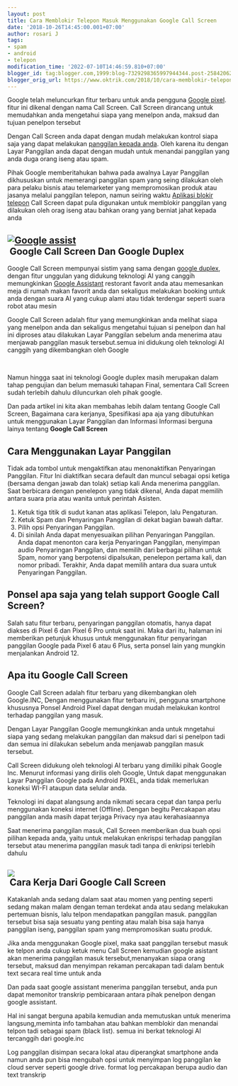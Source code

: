 ```yaml
---
layout: post
title: Cara Memblokir Telepon Masuk Menggunakan Google Call Screen
date: '2018-10-26T14:45:00.001+07:00'
author: rosari J
tags:
- spam
- android
- telepon
modification_time: '2022-07-10T14:46:59.810+07:00'
blogger_id: tag:blogger.com,1999:blog-7329298365997944344.post-2584206241527874249
blogger_orig_url: https://www.oktrik.com/2018/10/cara-memblokir-telepon-masuk.html
---
```


Google telah meluncurkan fitur terbaru untuk anda pengguna [Google pixel](https://store.google.com/regionpicker?srp=/product/pixel_3). fitur ini dikenal dengan nama Call Screen. Call Screen dirancang untuk memudahkan anda mengetahui siapa yang menelpon anda, maksud dan tujuan penelpon tersebut

Dengan Call Screen anda dapat dengan mudah melakukan kontrol siapa saja yang dapat melakukan [panggilan kepada anda](https://support.google.com/phoneapp/answer/9118387?hl=en). Oleh karena itu dengan Layar Panggilan anda dapat dengan mudah untuk menandai panggilan yang anda duga orang iseng atau spam.

Pihak Google memberitahukan bahwa pada awalnya Layar Panggilan dikhususkan untuk memerangi panggilan spam yang seing dilakukan oleh para pelaku bisnis atau telemarketer yang mempromosikan produk atau jasanya melalui panggilan telepon, namun seiring waktu [Aplikasi blokir telepon](https://www.oktrik.com/aplikasi-blokir-telepon-nomer-penipuan.html) Call Screen dapat pula digunakan untuk memblokir panggilan yang dilakukan oleh orag iseng atau bahkan orang yang berniat jahat kepada anda

[![Google assist](https://blogger.googleusercontent.com/img/b/R29vZ2xl/AVvXsEhTeJSNtvjee_O6O_JUjNfdiXzP7MEM8_CmsfZMaxbfNswMcLDA7alXm9U9Vb3hFNZQEueIXfB547U9UJpYpAs8LYJFxRU2IQ-neLDT_g03BJ5WtCku9unyLANmN_-AU-_mM6UqoAej8_vLfvd8Hysan3GH7SP80xDQ8DBGmeU8vCM2Uvw6bMsUGY0D5A/w640-h400/assist-1-800x500.jpg)](https://blogger.googleusercontent.com/img/b/R29vZ2xl/AVvXsEhTeJSNtvjee_O6O_JUjNfdiXzP7MEM8_CmsfZMaxbfNswMcLDA7alXm9U9Vb3hFNZQEueIXfB547U9UJpYpAs8LYJFxRU2IQ-neLDT_g03BJ5WtCku9unyLANmN_-AU-_mM6UqoAej8_vLfvd8Hysan3GH7SP80xDQ8DBGmeU8vCM2Uvw6bMsUGY0D5A/s800/assist-1-800x500.jpg)  
 Google Call Screen Dan Google Duplex
------------------------------------

Google Call Screen mempunyai sistim yang sama dengan [google duplex](https://ai.googleblog.com/2018/05/duplex-ai-system-for-natural-conversation.html), dengan fitur unggulan yang didukung teknologi AI yang canggih memungkinkan [Google Assistant](https://assistant.google.com/) restorant favorit anda atau memesankan meja di rumah makan favorit anda dan sekaligus melakukan booking untuk anda dengan suara AI yang cukup alami atau tidak terdengar seperti suara robot atau mesin

Google Call Screen adalah fitur yang memungkinkan anda melihat siapa yang menelpon anda dan sekaligus mengetahui tujuan si penelpon dan hal ini diproses atau dilakukan Layar Panggilan sebelum anda menerima atau menjawab panggilan masuk tersebut.semua ini didukung oleh teknologi AI canggih yang dikembangkan oleh Google

 

Namun hingga saat ini teknologi Google duplex masih merupakan dalam tahap pengujian dan belum memasuki tahapan Final, sementara Call Screen sudah terlebih dahulu diluncurkan oleh pihak google.

Dan pada artikel ini kita akan membahas lebih dalam tentang Google Call Screen, Bagaimana cara kerjanya, Spesifikasi apa aja yang dibutuhkan untuk menggunakan Layar Panggilan dan Informasi Informasi berguna lainya tentang **Google Call Screen**

Cara Menggunakan Layar Panggilan
--------------------------------

Tidak ada tombol untuk mengaktifkan atau menonaktifkan Penyaringan Panggilan. Fitur Ini diaktifkan secara default dan muncul sebagai opsi ketiga (bersama dengan jawab dan tolak) setiap kali Anda menerima panggilan. Saat berbicara dengan penelepon yang tidak dikenal, Anda dapat memilih antara suara pria atau wanita untuk perintah Asisten.

1. Ketuk tiga titik di sudut kanan atas aplikasi Telepon, lalu Pengaturan.
2. Ketuk Spam dan Penyaringan Panggilan di dekat bagian bawah daftar.
3. Pilih opsi Penyaringan Panggilan.
4. Di sinilah Anda dapat menyesuaikan pilihan Penyaringan Panggilan. Anda dapat menonton cara kerja Penyaringan Panggilan, menyimpan audio Penyaringan Panggilan, dan memilih dari berbagai pilihan untuk Spam, nomor yang berpotensi dipalsukan, penelepon pertama kali, dan nomor pribadi. Terakhir, Anda dapat memilih antara dua suara untuk Penyaringan Panggilan.

Ponsel apa saja yang telah support Google Call Screen?
------------------------------------------------------

Salah satu fitur terbaru, penyaringan panggilan otomatis, hanya dapat diakses di Pixel 6 dan Pixel 6 Pro untuk saat ini. Maka dari itu, halaman ini memberikan petunjuk khusus untuk menggunakan fitur penyaringan panggilan Google pada Pixel 6 atau 6 Plus, serta ponsel lain yang mungkin menjalankan Android 12.

Apa itu Google Call Screen
--------------------------

Google Call Screen adalah fitur terbaru yang dikembangkan oleh Google.INC, Dengan menggunakan fitur terbaru ini, pengguna smartphone khususnya Ponsel Android Pixel dapat dengan mudah melakukan kontrol terhadap panggilan yang masuk.

Dengan Layar Panggilan Google memungkinkan anda untuk mngetahui siapa yang sedang melakukan panggilan dan maksud dari si penelpon tadi dan semua ini dilakukan sebelum anda menjawab panggilan masuk tersebut.

Call Screen didukung oleh teknologi AI terbaru yang dimiliki pihak Google Inc. Menurut informasi yang dirilis oleh Google, Untuk dapat menggunakan Layar Panggilan Google pada Android PIXEL, anda tidak memerlukan koneksi WI-FI ataupun data selular anda.

Teknologi ini dapat alangsung anda nikmati secara cepat dan tanpa perlu menggunakan koneksi internet (Offline). Dengan begitu Percakapan atau panggilan anda masih dapat terjaga Privacy nya atau kerahasiaannya

Saat menerima panggilan masuk, Call Screen memberikan dua buah opsi pilihan kepada anda, yaitu untuk melakukan enkrispsi terhadap panggilan tersebut atau menerima panggilan masuk tadi tanpa di enkripsi terlebih dahulu

[![](https://blogger.googleusercontent.com/img/b/R29vZ2xl/AVvXsEj2dSlsKpSkayDcw95U0tLHICRSIC4vlyalMN0Kfn2y2DuOAd2kQr_B426vNscTlajfdEQwcT9rMRwJnTrD025JhN-8ox96gv89mJKgkBSHiXvNaIT-iqF4NmO3LqQMKXfwi9mEJCtj-5Ci3fS5bCiy4C5v-Y_-7GeOYpv9pHqTsOfVzzTGerX12O7_gg/w640-h426/screen-caller-2-1024x683.jpg)](https://blogger.googleusercontent.com/img/b/R29vZ2xl/AVvXsEj2dSlsKpSkayDcw95U0tLHICRSIC4vlyalMN0Kfn2y2DuOAd2kQr_B426vNscTlajfdEQwcT9rMRwJnTrD025JhN-8ox96gv89mJKgkBSHiXvNaIT-iqF4NmO3LqQMKXfwi9mEJCtj-5Ci3fS5bCiy4C5v-Y_-7GeOYpv9pHqTsOfVzzTGerX12O7_gg/s1024/screen-caller-2-1024x683.jpg)  
 Cara Kerja Dari Google Call Screen
----------------------------------

Katakanlah anda sedang dalam saat atau momen yang penting seperti sedang makan malam dengan teman terdekat anda atau sedang melakukan pertemuan bisnis, lalu telpon mendapatkan panggilan masuk. panggilan tersebut bisa saja sesuatu yang penting atau malah bisa saja hanya panggilan iseng, panggilan spam yang mempromosikan suatu produk.

Jika anda menggunakan Google pixel, maka saat panggilan tersebut masuk ke telpon anda cukup ketuk menu Call Screen kemudian google asistant akan menerima panggilan masuk tersebut,menanyakan siapa orang tersebut, maksud dan menyimpan rekaman percakapan tadi dalam bentuk text secara real time untuk anda

Dan pada saat google assistant menerima panggilan tersebut, anda pun dapat memonitor transkrip pembicaraan antara pihak penelpon dengan google assistant.

Hal ini sangat berguna apabila kemudian anda memutuskan untuk menerima langsung,meminta info tambahan atau bahkan memblokir dan menandai telpon tadi sebagai spam (black list). semua ini berkat teknologi AI tercanggih dari google.inc

Log panggilan disimpan secara lokal atau diperangkat smartphone anda namun anda pun bisa mengubah opsi untuk menyimpan log panggilan ke cloud server seperti google drive. format log percakapan berupa audio dan text transkrip

 

